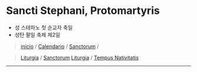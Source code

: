 #  Sancti Stephani, Protomartyris
* 성 스테파노 첫 순교자 축일
* 성탄 팔일 축제 제2일

> [inicio](../../README.md) / [Calendario](../../LC.md) / [Sanctorum](../SS.md) / 


> [Liturgia](../../README.md) / [Sanctorum](../SS.md)
> [Liturgia](../../README.md) / [Tempus Nativitatis](../LN.md)

----




